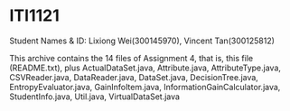 # ITI1121
Student Names & ID: Lixiong Wei(300145970), Vincent Tan(300125812)

This archive contains the 14 files of Assignment 4, that is, this file (README.txt), plus ActualDataSet.java, Attribute.java, AttributeType.java, CSVReader.java, DataReader.java, DataSet.java, DecisionTree.java, EntropyEvaluator.java, GainInfoItem.java, InformationGainCalculator.java, StudentInfo.java, Util.java, VirtualDataSet.java
